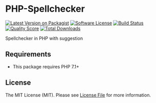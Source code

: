# PHP-Spellchecker

[![Latest Version on Packagist][ico-version]][link-packagist]
[![Software License][ico-license]](LICENSE.md)
[![Build Status][ico-travis]][link-travis]
[![Quality Score][ico-code-quality]][link-code-quality]
[![Total Downloads][ico-downloads]][link-downloads]

Spellchecker in PHP with suggestion

## Requirements

* This package requires PHP 7.1+

## License

The MIT License (MIT). Please see [License File](LICENSE.md) for more information.

[ico-version]: https://img.shields.io/packagist/v/RioRizkyRainey/php-spellchecker.svg?style=flat-square
[ico-license]: https://img.shields.io/badge/license-MIT-brightgreen.svg?style=flat-square
[ico-travis]: https://img.shields.io/travis/RioRizkyRainey/LaraCed.svg?style=flat-square
[ico-code-quality]: https://img.shields.io/scrutinizer/g/RioRizkyRainey/LaraCed.svg?style=flat-square
[ico-downloads]: https://img.shields.io/packagist/dt/RioRizkyRainey/php-spellchecker.svg?style=flat-square

[link-packagist]: https://packagist.org/packages/RioRizkyRainey/lara-ced
[link-travis]: https://travis-ci.org/RioRizkyRainey/LaraCed
[link-code-quality]: https://scrutinizer-ci.com/g/RioRizkyRainey/LaraCed/
[link-downloads]: https://packagist.org/packages/RioRizkyRainey/lara-ced
[link-author]: https://github.com/RioRizkyRainey

